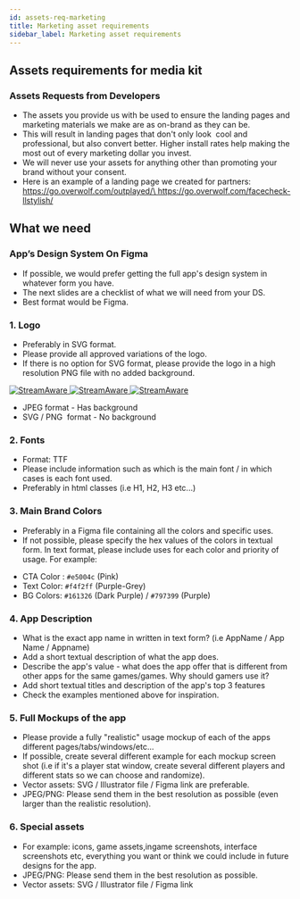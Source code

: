 ```yaml
---
id: assets-req-marketing
title: Marketing asset requirements
sidebar_label: Marketing asset requirements
---
```


##  Assets requirements for media kit

### Assets Requests from Developers
-   The assets you provide us with be used to ensure the landing pages and marketing materials we make are as on-brand as they can be.
-   This will result in landing pages that don't only look  cool and professional, but also convert better. Higher install rates help making the most out of every marketing dollar you invest.  
-   We will never use your assets for anything other than promoting your brand without your consent.
-   Here is an example of a landing page we created for partners:  
  [https://go.overwolf.com/outplayed/\
](https://go.overwolf.com/outplayed/)<https://go.overwolf.com/facecheck-llstylish/>

## What we need
### App’s Design System On Figma
-   If possible, we would prefer getting the full app's design system in whatever form you have. 
-   The next slides are a checklist of what we will need from your DS. 
-   Best format would be Figma.

### 1.  Logo
 -   Preferably in SVG format.
 -   Please provide all approved variations of the logo.
 -   If there is no option for SVG format, please provide the logo in a high resolution PNG file with no added background.
 
 <div class="box" data-slick='{"slidesToShow": 3}'>
  <a data-fancybox="gallery" data-caption="" href="https://lh5.googleusercontent.com/moDxgd34KQDEp3PyWkbtOt9BHCz8XPJ-KPbgYJrtlVfWeO4z8l3JUjh1c1N4hPVg2AJ8rVY-bIUlHILl_mBNzSedi4EYnEvBfIUZqds2PEQwmLN0lYjK-TE3kDSf7yoSOV9Kmpe3_Q"> 
    <span class="thumb">
      <img src="https://lh5.googleusercontent.com/moDxgd34KQDEp3PyWkbtOt9BHCz8XPJ-KPbgYJrtlVfWeO4z8l3JUjh1c1N4hPVg2AJ8rVY-bIUlHILl_mBNzSedi4EYnEvBfIUZqds2PEQwmLN0lYjK-TE3kDSf7yoSOV9Kmpe3_Q" alt="StreamAware">
    </span>
  </a>
  <a data-fancybox="gallery" data-caption="" href="https://lh4.googleusercontent.com/Fi_6tVkUtn9HdXg-0rjSZWG_4uJs7WF4dOkvMerGgOJpnGQB4C_wy73VUyrNrDBeqVXQXPY8-4mDJxT67J2BkvvQ2eRDXbbGkwuWh-XryqPfSymt6iBnIjVp3fWE6f2bez5Zx_mTRw"> 
    <span class="thumb">
      <img src="https://lh4.googleusercontent.com/Fi_6tVkUtn9HdXg-0rjSZWG_4uJs7WF4dOkvMerGgOJpnGQB4C_wy73VUyrNrDBeqVXQXPY8-4mDJxT67J2BkvvQ2eRDXbbGkwuWh-XryqPfSymt6iBnIjVp3fWE6f2bez5Zx_mTRw" alt="StreamAware">
    </span>
  </a>
    <a data-fancybox="gallery" data-caption="" href="https://lh3.googleusercontent.com/SZKwVAqcCmpecoAEGl9YZv5YCR7O5mC3VSr6R544NiTtc5tgDdQiX6UMbgAf8wqnrormqlCHWqcKDZU33EHqa2HVjrLbkkZsiEMZkv_Hstc2Lyw_0eutg_-p39SGmjx9cj6jG6SFxQ"> 
    <span class="thumb">
      <img src="https://lh3.googleusercontent.com/SZKwVAqcCmpecoAEGl9YZv5YCR7O5mC3VSr6R544NiTtc5tgDdQiX6UMbgAf8wqnrormqlCHWqcKDZU33EHqa2HVjrLbkkZsiEMZkv_Hstc2Lyw_0eutg_-p39SGmjx9cj6jG6SFxQ" alt="StreamAware">
    </span>
  </a>

</div>

-   JPEG format - Has background
-   SVG / PNG  format - No background


### 2. Fonts
-   Format: TTF
-   Please include information such as which is the main font / in which cases is each font used.
-   Preferably in html classes (i.e H1, H2, H3 etc...)

### 3. Main Brand Colors
-   Preferably in a Figma file containing all the colors and specific uses.
-   If not possible, please specify the hex values of the colors in textual form. In text format, please include uses for each color and priority of usage. For example:  
* CTA Color : `#e5004c` (Pink)
* Text Color: `#f4f2ff` (Purple-Grey)
* BG Colors: `#161326` (Dark Purple) / `#797399` (Purple)
                    
### 4. App Description
-   What is the exact app name in written in text form? (i.e AppName / App Name / Appname)
-   Add a short textual description of what the app does.
-   Describe the app's value - what does the app offer that is different from other apps for the same games/games. Why should gamers use it?
-   Add short textual titles and description of the app's top 3 features
-   Check the examples mentioned above for inspiration.

### 5. Full Mockups of the app
-   Please provide a fully "realistic" usage mockup of each of the apps different pages/tabs/windows/etc...
-   If possible, create several different example for each mockup screen shot (i.e if it's a player stat window, create several different players and different stats so we can choose and randomize). 
-   Vector assets: SVG / Illustrator file / Figma link are preferable.  
-   JPEG/PNG: Please send them in the best resolution as possible (even larger than the realistic resolution).

### 6. Special assets
-   For example: icons, game assets,ingame screenshots, interface screenshots etc, everything you want or think we could include in future designs for the app.
-   JPEG/PNG: Please send them in the best resolution as possible.
-   Vector assets: SVG / Illustrator file / Figma link
